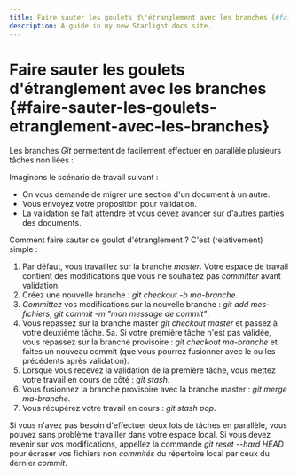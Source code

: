```yaml
---
title: Faire sauter les goulets d\'étranglement avec les branches {#faire-sauter-les-goulets-etranglement-avec-les-branches}
description: A guide in my new Starlight docs site.
---
```

# Faire sauter les goulets d\'étranglement avec les branches {#faire-sauter-les-goulets-etranglement-avec-les-branches}

Les branches *Git* permettent de facilement effectuer en parallèle
plusieurs tâches non liées :

Imaginons le scénario de travail suivant :

-   On vous demande de migrer une section d\'un document à un autre.
-   Vous envoyez votre proposition pour validation.
-   La validation se fait attendre et vous devez avancer sur d\'autres
    parties des documents.

Comment faire sauter ce goulot d\'étranglement ? C\'est (relativement)
simple :

1.  Par défaut, vous travaillez sur la branche *master*. Votre espace de
    travail contient des modifications que vous ne souhaitez pas
    *committer* avant validation.
2.  Créez une nouvelle branche : *git checkout -b ma-branche*.
3.  *Committez* vos modifications sur la nouvelle branche : *git add
    mes-fichiers*, *git commit -m \"mon message de commit\"*.
4.  Vous repassez sur la branche master *git checkout master* et passez
    à votre deuxième tâche. 5a. Si votre première tâche n\'est pas
    validée, vous repassez sur la branche provisoire : *git checkout
    ma-branche* et faites un nouveau commit (que vous pourrez fusionner
    avec le ou les précédents après validation).
5.  Lorsque vous recevez la validation de la première tâche, vous mettez
    votre travail en cours de côté : *git stash*.
6.  Vous fusionnez la branche provisoire avec la branche master : *git
    merge ma-branche*.
7.  Vous récupérez votre travail en cours : *git stash pop*.

Si vous n\'avez pas besoin d\'effectuer deux lots de tâches en
parallèle, vous pouvez sans problème travailler dans votre espace local.
Si vous devez revenir sur vos modifications, appellez la commande *git
reset \--hard HEAD* pour écraser vos fichiers non *commités* du
répertoire local par ceux du dernier *commit*.
